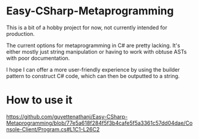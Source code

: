 # Easy-CSharp-Metaprogramming

This is a bit of a hobby project for now, not currently intended for production.

The current options for metaprogramming in C# are pretty lacking. It's either mostly just string manipulation or having to work with obtuse ASTs with poor documentation.

I hope I can offer a more user-friendly experience by using the builder pattern to construct C# code, which can then be outputted to a string.


# How to use it
https://github.com/guyettenathanj/Easy-CSharp-Metaprogramming/blob/77e5a618f284f5f3b4cafe5f5a3361c57dd04dae/Console-Client/Program.cs#L1C1-L26C2
